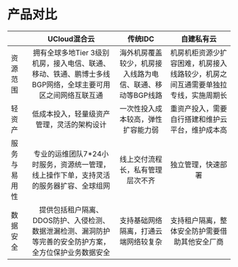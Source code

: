 

# 产品对比

|              |                         UCloud混合云                         |                          传统IDC                          |                          自建私有云                          |
| ------------ | :----------------------------------------------------------: | :-------------------------------------------------------: | :----------------------------------------------------------: |
| 资源范围     | 拥有全球多地Tier 3级别机房，接入电信、联通、移动、铁通、鹏博士多线BGP网络，全球主要可用区之间网络互联互通 | 海外机房覆盖较少，机房接入线路为电信、联通、移动等BGP线路 | 机房机柜资源少扩容困难，机房接入线路较少，机房之间互通需要单独拉专线，实施周期长 |
| 轻资产       |          低成本投入，轻量级资产管理，灵活的架构设计          |            一次性投入成本较高，弹性扩容能力弱             |       重资产投入，需要自行搭建和维护云平台，维护成本高       |
| 服务与易用性 | 专业的运维团队7*24小时服务，资源统一管理，线上操作下单，支持灵活的服务器扩容、全球组网 |             线上交付流程长，私有管理层次不齐              |                      独立管理，快速部署                      |
| 数据安全     | 提供包括租户隔离、DDOS防护、入侵检测、数据泄漏检测、漏洞防护等完善的安全防护方案，全方位保护业务数据安全 |           支持基础网络隔离，打通云端网络较复杂            |        支持租户隔离，整体安全防护需要借助其他安全厂商        |


